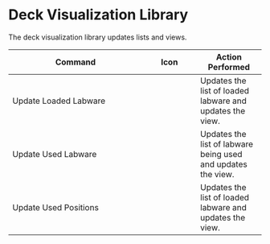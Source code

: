 # Deck Visualization Library

The deck visualization library updates lists and views.

<table><thead><tr><th width="251">Command</th><th width="91">Icon</th><th>Action Performed</th></tr></thead><tbody><tr><td>Update Loaded Labware</td><td><img src="../../../.gitbook/assets/image (582).png" alt="" data-size="original"></td><td>Updates the list of loaded labware and updates the view.</td></tr><tr><td>Update Used Labware</td><td><img src="../../../.gitbook/assets/image (583).png" alt="" data-size="original"></td><td>Updates the list of labware being used and updates the view.</td></tr><tr><td>Update Used Positions</td><td><img src="../../../.gitbook/assets/image (584).png" alt="" data-size="original"></td><td>Updates the list of loaded labware and updates the view.</td></tr></tbody></table>

